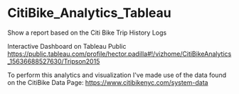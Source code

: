 # CitiBike_Analytics_Tableau
Show a report based on the Citi Bike Trip History Logs 

Interactive Dashboard on Tableau Public
https://public.tableau.com/profile/hector.padilla#!/vizhome/CitiBikeAnalytics_15636688527630/Tripson2015

To perform this analytics and visualization I've made use of the data found on the CitiBike Data Page: https://www.citibikenyc.com/system-data

